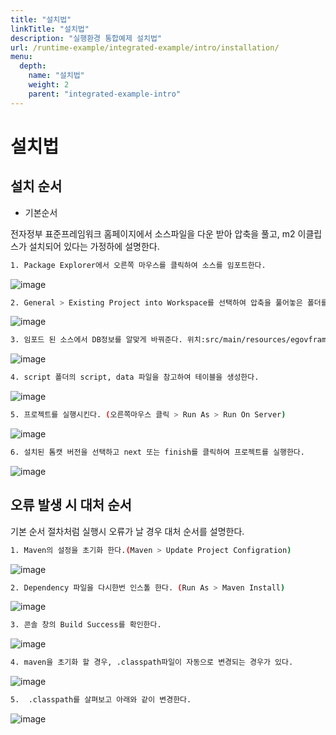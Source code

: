 ```yaml
---
title: "설치법"
linkTitle: "설치법"
description: "실행환경 통합예제 설치법"
url: /runtime-example/integrated-example/intro/installation/
menu:
  depth:
    name: "설치법"
    weight: 2
    parent: "integrated-example-intro"
---
```




# 설치법

## 설치 순서

- 기본순서

 전자정부 표준프레임워크 홈페이지에서 소스파일을 다운 받아 압축을 풀고, m2 이클립스가 설치되어 있다는 가정하에 설명한다.

```bash
1. Package Explorer에서 오른쪽 마우스를 클릭하여 소스를 임포트한다.
```

 ![image](./images/개요-사용자_지정_3.jpg)

```bash
2. General > Existing Project into Workspace를 선택하여 압축을 풀어놓은 폴더를 선택한다.
```

 ![image](./images/개요-사용자_지정_4.jpg)

```bash
3. 임포드 된 소스에서 DB정보를 알맞게 바꿔준다. 위치:src/main/resources/egovframework/property/globals.properties
```

 ![image](./images/개요-사용자_지정_2.jpg)

```bash
4. script 폴더의 script, data 파일을 참고하여 테이블을 생성한다.
```

 ![image](./images/개요-db.jpg)

```bash
5. 프로젝트를 실행시킨다. (오른쪽마우스 클릭 > Run As > Run On Server)
```

 ![image](./images/개요-사용자_지정_15.jpg)

```bash
6. 설치된 톰캣 버전을 선택하고 next 또는 finish를 클릭하여 프로젝트를 실행한다.
```

 ![image](./images/개요-사용자_지정_16.jpg)

## 오류 발생 시 대처 순서

 기본 순서 절차처럼 실행시 오류가 날 경우 대처 순서를 설명한다.

```bash
1. Maven의 설정을 초기화 한다.(Maven > Update Project Configration)
```

 ![image](./images/개요-사용자_지정_18.jpg)

```bash
2. Dependency 파일을 다시한번 인스톨 한다. (Run As > Maven Install)
```

 ![image](./images/개요-사용자_지정_23.jpg)

```bash
3. 콘솔 창의 Build Success를 확인한다.
```

 ![image](./images/개요-사용자_지정_24.jpg)

```bash
4. maven을 초기화 할 경우, .classpath파일이 자동으로 변경되는 경우가 있다.
```

 ![image](./images/개요-사용자_지정_21.jpg)

```bash
5.  .classpath를 살펴보고 아래와 같이 변경한다.
```

 ![image](./images/개요-사용자_지정_22.jpg)